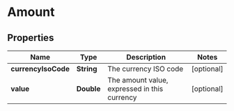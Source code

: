 
# Amount

## Properties
Name | Type | Description | Notes
------------ | ------------- | ------------- | -------------
**currencyIsoCode** | **String** | The currency ISO code |  [optional]
**value** | **Double** | The amount value, expressed in this currency |  [optional]



